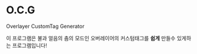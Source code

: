 # O.C.G
 Overlayer CustomTag Generator

 이 프로그램은 불과 얼음의 춤의 모드인 오버레이어의 커스텀태그를 **쉽게** 만들수 있게하는 프로그램입니다!